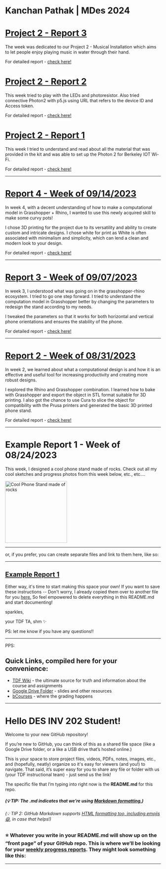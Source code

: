 # Kanchan Pathak | MDes 2024

# [Project 2 - Report 3](weekly-reports/P2_Report-3.md)

The week was dedicated to our Project 2 - Musical Installation which aims to let people enjoy playing music in water through their hand. 

For detailed report - [check here!](weekly-reports/P2_Report-3.md)


# [Project 2 - Report 2](weekly-reports/P2_Report-2.md)

This week tried to play with the LEDs and photoresistor. Also tried connective Photon2 with p5.js using URL that refers to the device ID and Access token.

For detailed report - [check here!](weekly-reports/P2_Report-2.md)


# [Project 2 - Report 1](weekly-reports/P2_Report-1.md)

This week I tried to understand and read about all the material that was provided in the kit and was able to set up the Photon 2 for Berkeley IOT Wi-Fi.

For detailed report - [check here!](weekly-reports/P2_Report-1.md)


---

# [Report 4 - Week of 09/14/2023](weekly-reports/Report-4.md)

In week 4, with a decent understanding of how to make a computational model in Grasshopper + Rhino, I wanted to use this newly acquired skill to make some curvy pots!


I chose 3D printing for the project due to its versatility and ability to create custom and intricate designs. I chose white for print as White is often associated with minimalism and simplicity, which can lend a clean and modern look to your design. 

For detailed report - [check here!](weekly-reports/Report-4.md)

---

# [Report 3 - Week of 09/07/2023](weekly-reports/Report-3.md)

In week 3, I understood what was going on in the grasshopper-rhino ecosystem. I tried to go one step forward. I tried to understand the computation model in Grasshopper better by changing the parameters to redesign the stand according to my needs.

I tweaked the parameters so that it works for both horizontal and vertical phone orientations and ensures the stability of the phone.

For detailed report - [check here!](weekly-reports/Report-3.md)

---

# [Report 2 - Week of 08/31/2023](weekly-reports/Report-2.md)

In week 2, we learned about what a computational design is and how it is an effective and useful tool for increasing productivity and creating more robust designs. 

I explored the Rhino and Grasshopper combination. I learned how to bake with Grasshopper and export the object in STL format suitable for 3D printing. I also got the chance to use Cura to slice the object for compatibility with the Prusa printers and generated the basic 3D printed phone stand.

For detailed report - [check here!](weekly-reports/Report-2.md)

---

# Example Report 1 - Week of 08/24/2023 #
This week, I designed a cool phone stand made of rocks. Check out all my cool sketches and progress photos from this week below, etc., etc....

<img width="200" alt="Cool Phone Stand made of rocks" src="https://github.com/s-almeda/tdf-template-repo/assets/21287693/bc2f1864-af5a-456d-9a71-e1d80d51190c">

---

or, if you prefer, you can create separate files and link to them here, like so:

---
[Example Report 1](weekly-reports/example-report-1.md)
---

Either way, it's time to start making this space your own! If you want to save these instructions -- Don't worry, I already copied them over to another file for you [here.](welcomeREADME.md) So feel empowered to delete everything in this README.md and start documenting! 

sparkles,

your TDF TA, shm :sparkles:

PS: let me know if you have any questions!!

--- 
PPS: 
## Quick Links, compiled here for your convenience: ##

- [TDF Wiki](https://github.com/Berkeley-MDes/desinv-202/wiki) - the ultimate source for truth and information about the course and assignments
- [Google Drive Folder](https://drive.google.com/drive/folders/1OjFgu4llHn-2WayQFVWRKFyOkQ_WaQRx?usp=drive_link) - slides and other resources
- [bCourses](https://bcourses.berkeley.edu/courses/1528355) - where the grading happens
---
# Hello DES INV 202 Student!
Welcome to your new GitHub repository! 

If you’re new to GitHub, you can think of this as a shared file space (like a Google Drive folder, or a like a USB drive that’s hosted online.) 

This is your space to store project files, videos, PDFs, notes, images, etc., and (hopefully, neatly) organize so it's easy for viewers (and you!) to navigate. That said, it’s super easy for you to share any file or folder with us (your TDF instructional team) - just send us the link! 

The specific file that I’m typing into right now is the **README.md** for this repo. 
##### (💡 TIP: The .md indicates that we’re using [Markdown formatting.](https://www.markdownguide.org/cheat-sheet/)) #####
<h6> (💡 TIP 2: GitHub Markdown supports <a href="https://gist.github.com/seanh/13a93686bf4c2cb16e658b3cf96807f2"> <em>HTML formatting</em> too, including emojis 😄</a>, in case that helps!) </h6>

### :star: Whatever you write in your **README.md** will show up on the “front page” of your GitHub repo. This is where we’ll be looking for your [weekly progress reports](https://github.com/Berkeley-MDes/desinv-202/wiki/3.0-Weekly-Submissions). They might look something like this: ###
---
